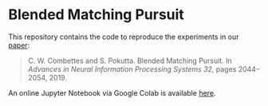 # Blended Matching Pursuit

This repository contains the code to reproduce the experiments in our [paper](https://papers.nips.cc/paper/8478-blended-matching-pursuit.pdf):
> C. W. Combettes and S. Pokutta. Blended Matching Pursuit. In *Advances in Neural Information Processing Systems 32*, pages 2044&ndash;2054, 2019.

An online Jupyter Notebook via Google Colab is available [here](https://colab.research.google.com/drive/1CXvhCknJ_uP7WhKmCALm7fCQZH21R9bI).
